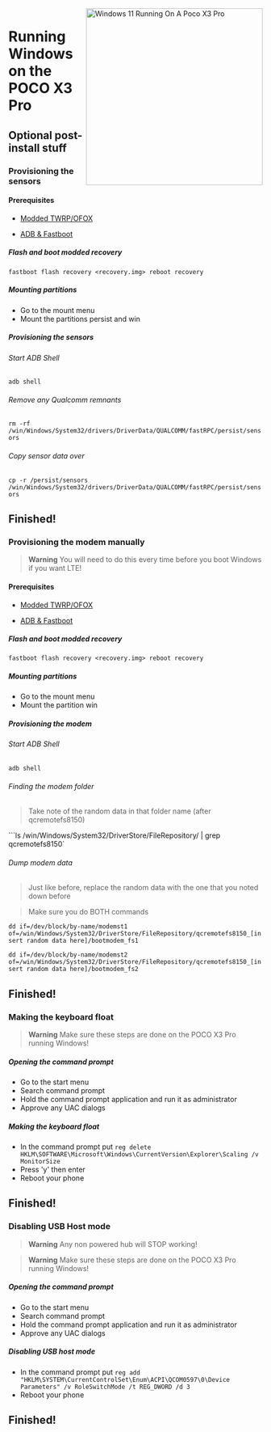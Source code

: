 <img align="right" src="https://github.com/woa-vayu/src_vayu_windows/blob/main/2Poco X3 Pro Windows.png" width="350" alt="Windows 11 Running On A Poco X3 Pro">


# Running Windows on the POCO X3 Pro

## Optional post-install stuff

### Provisioning the sensors

#### Prerequisites

- [Modded TWRP/OFOX](../../../../releases/Recoveries)

- [ADB & Fastboot](https://developer.android.com/studio/releases/platform-tools)

##### Flash and boot modded recovery

```fastboot flash recovery <recovery.img> reboot recovery```

##### Mounting partitions

- Go to the mount menu
- Mount the partitions persist and win

##### Provisioning the sensors

###### Start ADB Shell

```adb shell```

###### Remove any Qualcomm remnants

```rm -rf /win/Windows/System32/drivers/DriverData/QUALCOMM/fastRPC/persist/sensors```

###### Copy sensor data over

```cp -r /persist/sensors /win/Windows/System32/drivers/DriverData/QUALCOMM/fastRPC/persist/sensors```

## Finished!




### Provisioning the modem manually

> **Warning** You will need to do this every time before you boot Windows if you want LTE!

#### Prerequisites

- [Modded TWRP/OFOX](../../../../releases/Recoveries)

- [ADB & Fastboot](https://developer.android.com/studio/releases/platform-tools)

##### Flash and boot modded recovery

```fastboot flash recovery <recovery.img> reboot recovery```

##### Mounting partitions

- Go to the mount menu
- Mount the partition win

##### Provisioning the modem

###### Start ADB Shell

```adb shell```

###### Finding the modem folder

> Take note of the random data in that folder name (after qcremotefs8150)

```ls /win/Windows/System32/DriverStore/FileRepository/ | grep qcremotefs8150`

###### Dump modem data

> Just like before, replace the random data with the one that you noted down before

> Make sure you do BOTH commands

```dd if=/dev/block/by-name/modemst1 of=/win/Windows/System32/DriverStore/FileRepository/qcremotefs8150_[insert random data here]/bootmodem_fs1```

```dd if=/dev/block/by-name/modemst2 of=/win/Windows/System32/DriverStore/FileRepository/qcremotefs8150_[insert random data here]/bootmodem_fs2```

## Finished!




### Making the keyboard float

> **Warning** Make sure these steps are done on the POCO X3 Pro running Windows!

##### Opening the command prompt

- Go to the start menu
- Search command prompt
- Hold the command prompt application and run it as administrator
- Approve any UAC dialogs

##### Making the keyboard float

- In the command prompt put ```reg delete HKLM\SOFTWARE\Microsoft\Windows\CurrentVersion\Explorer\Scaling /v MonitorSize```
- Press 'y' then enter
- Reboot your phone

## Finished!




### Disabling USB Host mode

> **Warning** Any non powered hub will STOP working!

> **Warning** Make sure these steps are done on the POCO X3 Pro running Windows!

##### Opening the command prompt

- Go to the start menu
- Search command prompt
- Hold the command prompt application and run it as administrator
- Approve any UAC dialogs

##### Disabling USB host mode

- In the command prompt put ```reg add "HKLM\SYSTEM\CurrentControlSet\Enum\ACPI\QCOM0597\0\Device Parameters" /v RoleSwitchMode /t REG_DWORD /d 3```
- Reboot your phone

## Finished!
